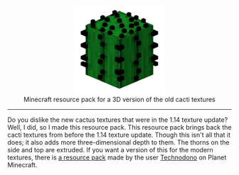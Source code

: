 <p align="center">
  <img src="pack.png" alt="image" width="200"/>
  <br/>
  Minecraft resource pack for a 3D version of the old cacti textures
</p>
 
---

 Do you dislike the new cactus textures that were in the 1.14 texture update? Well, I did, so I made this resource pack. This resource pack brings back the cacti textures from before the 1.14 texture update. Though this isn't all that it does; it also adds more three-dimensional depth to them. The thorns on the side and top are extruded. If you want a version of this for the modern textures, there is [a resource pack](https://www.planetminecraft.com/texture-pack/3d-cactus-4425631/) made by the user [Technodono](https://www.planetminecraft.com/member/technodono/) on Planet Minecraft. 
